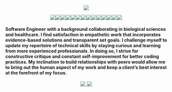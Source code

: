 <p align="center">
  <img src="https://user-images.githubusercontent.com/107519645/187530023-12310a00-3630-40a6-87f5-2578b8ed4f1b.jpeg" />
</p>

<p align="center">
  <img src="https://img.shields.io/badge/JavaScript-F7DF1E?logo=javascript&logoColor=000&style=for-the-badge" /><img src="https://img.shields.io/badge/React-61DAFB?logo=react&logoColor=000&style=for-the-badge" /><img src="https://img.shields.io/badge/React%20Router-CA4245?logo=reactrouter&logoColor=fff&style=for-the-badge" /><img src="https://img.shields.io/badge/Vue.js-4FC08D?logo=vuedotjs&logoColor=fff&style=for-the-badge" /><img src="https://img.shields.io/badge/Node.js-393?logo=nodedotjs&logoColor=fff&style=for-the-badge" /><img src="https://img.shields.io/badge/express.js-%23404d59.svg?style=for-the-badge&logo=express&logoColor=%2361DAFB" /><img src="https://img.shields.io/badge/PostgreSQL-4169E1?logo=postgresql&logoColor=fff&style=for-the-badge" /><img src="https://img.shields.io/badge/Sequelize-52B0E7?logo=sequelize&logoColor=fff&style=for-the-badge" /><img src="https://img.shields.io/badge/MongoDB-47A248?logo=mongodb&logoColor=fff&style=for-the-badge" /><img src="https://img.shields.io/badge/Python-3776AB?logo=python&logoColor=fff&style=for-the-badge" /><img src="https://img.shields.io/badge/Django-092E20?logo=django&logoColor=fff&style=for-the-badge" /><img src="https://img.shields.io/badge/JSON%20Web%20Tokens-000?logo=jsonwebtokens&logoColor=fff&style=for-the-badge" /><img src="https://img.shields.io/badge/HTML5-E34F26?logo=html5&logoColor=fff&style=for-the-badge" /><img src="https://img.shields.io/badge/CSS3-1572B6?logo=css3&logoColor=fff&style=for-the-badge" />
</p>

#### Software Engineer with a background collaborating in biological sciences and healthcare. I find satisfaction in empathetic work that incorporates evidence-based solutions and transparent set goals. I challenge myself to update my repertoire of technical skills by staying curious and learning from more experienced professionals. In doing so, I strive for constructive critique and constant self-improvement for better coding practices. My inclination to build relationships with peers would allow me to bring out the human aspect of my work and keep a client’s best interest at the forefront of my focus. ####

<p align="center">
  <img src="https://github-readme-stats.vercel.app/api/top-langs/?username=jasonmar08&layout=compact&theme=solarized-dark" /> <img src="https://github-readme-stats.vercel.app/api?username=jasonmar08&show_icons=true&theme=solarized-dark" />
</p>
   
<!--
**jasonmar08/jasonmar08** is a ✨ _special_ ✨ repository because its `README.md` (this file) appears on your GitHub profile.

Here are some ideas to get you started:

- 🔭 I’m currently working on ...
- 🌱 I’m currently learning ...
- 👯 I’m looking to collaborate on ...
- 🤔 I’m looking for help with ...
- 💬 Ask me about ...
- 📫 How to reach me: ...
- 😄 Pronouns: ...
- ⚡ Fun fact: ...
-->
